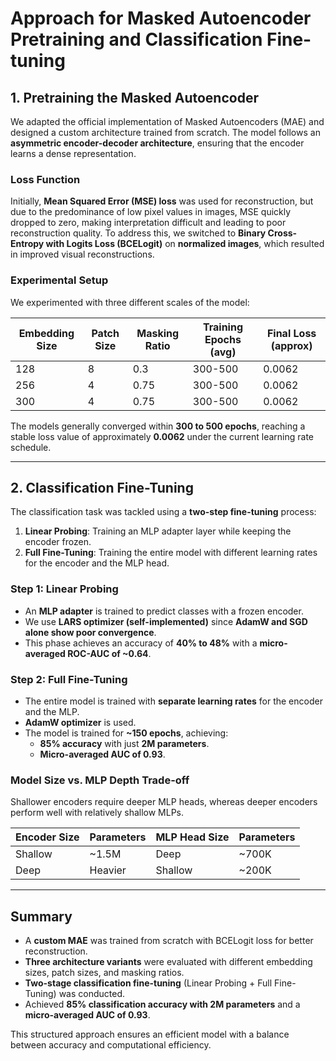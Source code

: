 # Approach for Masked Autoencoder Pretraining and Classification Fine-tuning

## 1. Pretraining the Masked Autoencoder
We adapted the official implementation of Masked Autoencoders (MAE) and designed a custom architecture trained from scratch. The model follows an **asymmetric encoder-decoder architecture**, ensuring that the encoder learns a dense representation.

### Loss Function
Initially, **Mean Squared Error (MSE) loss** was used for reconstruction, but due to the predominance of low pixel values in images, MSE quickly dropped to zero, making interpretation difficult and leading to poor reconstruction quality. To address this, we switched to **Binary Cross-Entropy with Logits Loss (BCELogit)** on **normalized images**, which resulted in improved visual reconstructions.

### Experimental Setup
We experimented with three different scales of the model:

| Embedding Size | Patch Size | Masking Ratio | Training Epochs (avg) | Final Loss (approx) |
|---------------|-----------|---------------|------------------|----------------|
| 128          | 8         | 0.3           | 300-500          | 0.0062         |
| 256          | 4         | 0.75          | 300-500          | 0.0062         |
| 300          | 4         | 0.75          | 300-500          | 0.0062         |

The models generally converged within **300 to 500 epochs**, reaching a stable loss value of approximately **0.0062** under the current learning rate schedule.

---

## 2. Classification Fine-Tuning
The classification task was tackled using a **two-step fine-tuning** process:
1. **Linear Probing**: Training an MLP adapter layer while keeping the encoder frozen.
2. **Full Fine-Tuning**: Training the entire model with different learning rates for the encoder and the MLP head.

### Step 1: Linear Probing
- An **MLP adapter** is trained to predict classes with a frozen encoder.
- We use **LARS optimizer (self-implemented)** since **AdamW and SGD alone show poor convergence**.
- This phase achieves an accuracy of **40% to 48%** with a **micro-averaged ROC-AUC of ~0.64**.

### Step 2: Full Fine-Tuning
- The entire model is trained with **separate learning rates** for the encoder and the MLP.
- **AdamW optimizer** is used.
- The model is trained for **~150 epochs**, achieving:
  - **85% accuracy** with just **2M parameters**.
  - **Micro-averaged AUC of 0.93**.

### Model Size vs. MLP Depth Trade-off
Shallower encoders require deeper MLP heads, whereas deeper encoders perform well with relatively shallow MLPs.

| Encoder Size | Parameters | MLP Head Size | Parameters |
|-------------|------------|--------------|------------|
| Shallow     | ~1.5M      | Deep         | ~700K      |
| Deep        | Heavier    | Shallow      | ~200K      |

---

## Summary
- A **custom MAE** was trained from scratch with BCELogit loss for better reconstruction.
- **Three architecture variants** were evaluated with different embedding sizes, patch sizes, and masking ratios.
- **Two-stage classification fine-tuning** (Linear Probing + Full Fine-Tuning) was conducted.
- Achieved **85% classification accuracy with 2M parameters** and a **micro-averaged AUC of 0.93**.

This structured approach ensures an efficient model with a balance between accuracy and computational efficiency.

